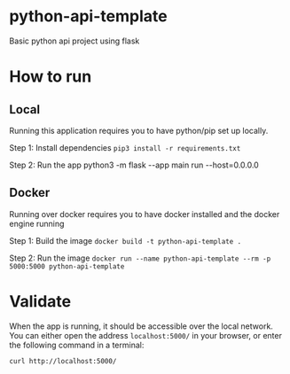 # python-api-template
Basic python api project using flask

# How to run

## Local

Running this application requires you to have python/pip set up locally.

Step 1: Install dependencies
`pip3 install -r requirements.txt`

Step 2: Run the app
python3 -m flask --app main run --host=0.0.0.0


## Docker

Running over docker requires you to have docker installed and the docker engine running

Step 1: Build the image
`docker build -t python-api-template .`

Step 2: Run the image
`docker run --name python-api-template --rm -p 5000:5000 python-api-template`

# Validate

When the app is running, it should be accessible over the local network. You can either open the address `localhost:5000/` in your browser, or enter the following command in a terminal:

`curl http://localhost:5000/`
